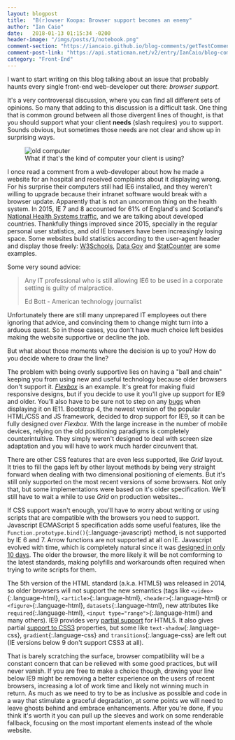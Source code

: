 ```yaml
---
layout: blogpost
title:  "B(r)owser Koopa: Browser support becomes an enemy"
author: "Ian Caio"
date:   2018-01-13 01:15:34 -0200
header-image: "/imgs/posts/1/notebook.png"
comment-section: "https://iancaio.github.io/blog-comments/getTestComments.json"
comment-post-link: "https://api.staticman.net/v2/entry/IanCaio/blog-comments/master/testcomments"
category: "Front-End"
---
```

I want to start writing on this blog talking about an issue that probably haunts every single front-end web-developer out there: _browser support_.

It's a very controversal discussion, where you can find all different sets of opinions. So many that adding to this discussion is a difficult task. One thing that is common ground between all those divergent lines of thought, is that you should support what your client **needs** (slash requires) you to support. Sounds obvious, but sometimes those needs are not clear and show up in surprising ways.

<figure class="center medium">
<img src="{{site.baseurl}}/imgs/posts/1/oldcomputer.jpeg" alt="old computer"/>
<figcaption>What if that's the kind of computer your client is using?</figcaption>
</figure>

I once read a comment from a web-developer about how he made a website for an hospital and received complaints about it displaying wrong. For his surprise their computers still had IE6 installed, and they weren't willing to upgrade because their intranet software would break with a browser update. Apparently that is not an uncommon thing on the health system. In 2015, IE 7 and 8 accounted for 61% of England's and Scotland's [National Health Systems traffic](https://www.linkedin.com/pulse/nhs-browser-statistics-mark-reynolds), and we are talking about developed countries. Thankfully things improved since 2015, specially in the regular personal user statistics, and old IE browsers have been increasingly losing space. Some websites build statistics according to the user-agent header and display those freely: [W3Schools](https://www.w3schools.com/browsers/default.asp), [Data Gov](https://data.gov.uk/data/site-usage#browsers_versions) and [StatCounter](http://gs.statcounter.com/) are some examples.

Some very sound advice:

> Any IT professional who is still allowing IE6 to be used in a corporate setting is guilty of malpractice.
>
> <span class="author">Ed Bott - American technology journalist</span>

Unfortunately there are still many unprepared IT employees out there ignoring that advice, and convincing them to change might turn into a arduous quest. So in those cases, you don't have much choice left besides making the website supportive or decline the job.

But what about those moments where the decision is up to you? How do you decide where to draw the line?

The problem with being overly supportive lies on having a "ball and chain" keeping you from using new and useful technology because older browsers don't support it. [_Flexbox_](https://css-tricks.com/snippets/css/a-guide-to-flexbox/) is an example. It's great for making fluid responsive designs, but if you decide to use it you'll give up support for IE9 and older. You'll also have to be sure not to step on any [bugs](https://caniuse.com/#search=flexbox) when displaying it on IE11. Bootstrap 4, the newest version of the popular HTML/CSS and JS framework, decided to drop support for IE9, so it can be fully designed over _Flexbox_. With the large increase in the number of mobile devices, relying on the old positioning paradigms is completely counterintuitive. They simply weren't designed to deal with screen size adaptation and you will have to work much harder circunvent that.

There are other CSS features that are even less supported, like _Grid_ layout. It tries to fill the gaps left by other layout methods by being very straight forward when dealing with two dimensional positioning of elements. But it's still only supported on the most recent versions of some browsers. Not only that, but some implementations were based on it's older specification. We'll still have to wait a while to use _Grid_ on production websites...

If CSS support wasn't enough, you'll have to worry about writing or using scripts that are compatible with the browsers you need to support. Javascript ECMAScript 5 specification adds some useful features, like the `Function.prototype.bind()`{:.language-javascript} method, is not supported by IE 6 and 7. Arrow functions are not supported at all on IE. Javascript evolved with time, which is completely natural since it was [designed in only 10 days](https://www.jwz.org/blog/2010/10/every-day-i-learn-something-new-and-stupid/#comment-1021). The older the browser, the more likely it will be not comforming to the latest standards, making polyfills and workarounds often required when trying to write scripts for them.

The 5th version of the HTML standard (a.k.a. HTML5) was released in 2014, so older browsers will not support the new semantics (tags like `<video>`{:.language-html}, `<article>`{:.language-html}, `<header>`{:.language-html} or `<figure>`{:.language-html}, `datasets`{:.language-html}, new attributes like `required`{:.language-html}, `<input type="range">`{:.language-html} and many others). IE9 provides very [partial support](https://html5test.com/compare/browser/ie-9.html) for HTML5. It also gives partial [support to CSS3](https://www.impressivewebs.com/css3-support-ie9/) properties, but some like `text-shadow`{:.language-css}, `gradient`{:.language-css} and `transitions`{:.language-css} are left out (IE versions below 9 don't support CSS3 at all).

That is barely scratching the surface, browser compatibility will be a constant concern that can be relieved with some good practices, but will never vanish. If you are free to make a choice though, drawing your line below IE9 might be removing a better experience on the users of recent browsers, increasing a lot of work time and likely not winning much in return. As much as we need to try to be as inclusive as possible and code in a way that stimulate a graceful degradation, at some points we will need to leave ghosts behind and embrace enhancements. After you're done, if you think it's worth it you can pull up the sleeves and work on some renderable fallback, focusing on the most important elements instead of the whole website.
